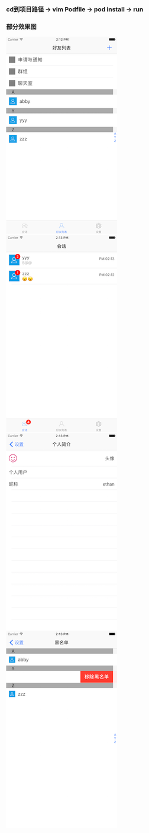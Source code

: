 
### cd到项目路径 -> vim Podfile -> pod install -> run


### 部分效果图
![好友列表](https://github.com/ITIosEthan/CzyHuanXinIMSummarise/blob/master/Simulator%20Screen%20Shot%202017%E5%B9%B49%E6%9C%8827%E6%97%A5%20%E4%B8%8B%E5%8D%882.12.33.png)
![会话](https://github.com/ITIosEthan/CzyHuanXinIMSummarise/blob/master/Simulator%20Screen%20Shot%202017%E5%B9%B49%E6%9C%8827%E6%97%A5%20%E4%B8%8B%E5%8D%882.13.09.png)
![个人资料](https://github.com/ITIosEthan/CzyHuanXinIMSummarise/blob/master/Simulator%20Screen%20Shot%202017%E5%B9%B49%E6%9C%8827%E6%97%A5%20%E4%B8%8B%E5%8D%882.13.43.png)
![黑名单](https://github.com/ITIosEthan/CzyHuanXinIMSummarise/blob/master/Simulator%20Screen%20Shot%202017%E5%B9%B49%E6%9C%8827%E6%97%A5%20%E4%B8%8B%E5%8D%882.13.46.png)
